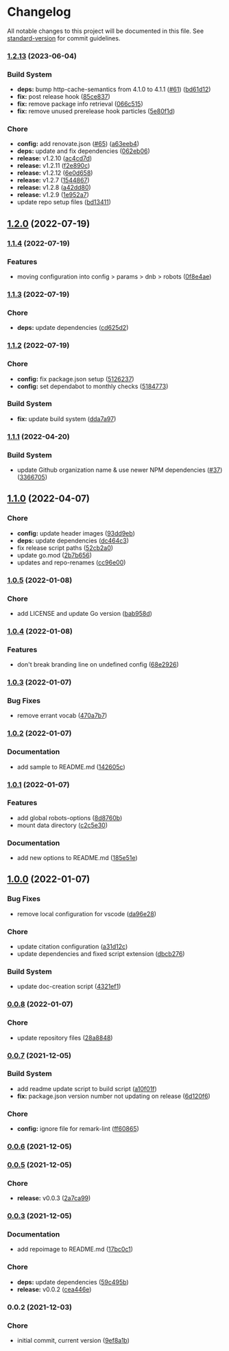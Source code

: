 # Changelog

All notable changes to this project will be documented in this file. See [standard-version](https://github.com/conventional-changelog/standard-version) for commit guidelines.

### [1.2.13](https://github.com/davidsneighbour/hugo-robots/compare/v1.2.6...v1.2.13) (2023-06-04)


### Build System

* **deps:** bump http-cache-semantics from 4.1.0 to 4.1.1 ([#61](https://github.com/davidsneighbour/hugo-robots/issues/61)) ([bd61d12](https://github.com/davidsneighbour/hugo-robots/commit/bd61d120a37253cb9deba119f8bb3e92b0b2080d))
* **fix:** post release hook ([85ce837](https://github.com/davidsneighbour/hugo-robots/commit/85ce837f944aff4a7a6eb8815603a2ef5b6c6cdd))
* **fix:** remove package info retrieval ([066c515](https://github.com/davidsneighbour/hugo-robots/commit/066c5150d7825e31ff7c52940621b87ea42a5880))
* **fix:** remove unused prerelease hook particles ([5e80f1d](https://github.com/davidsneighbour/hugo-robots/commit/5e80f1d99b42871edadec6147bf47add9c7e050e))


### Chore

* **config:** add renovate.json ([#65](https://github.com/davidsneighbour/hugo-robots/issues/65)) ([a63eeb4](https://github.com/davidsneighbour/hugo-robots/commit/a63eeb44a14c2bd3636643ef6ad6ebce111b5a43))
* **deps:** update and fix dependencies ([062eb06](https://github.com/davidsneighbour/hugo-robots/commit/062eb06ac9605c34cbefba931780529de36b3465))
* **release:** v1.2.10 ([ac4cd7d](https://github.com/davidsneighbour/hugo-robots/commit/ac4cd7d336eef18ea4478647041f78c7da973611))
* **release:** v1.2.11 ([f2e890c](https://github.com/davidsneighbour/hugo-robots/commit/f2e890cc7a486c63d46b4f02fc449e84ba6cb216))
* **release:** v1.2.12 ([6e0d658](https://github.com/davidsneighbour/hugo-robots/commit/6e0d658149d370d8d31c306d145fabff99b1fbbb))
* **release:** v1.2.7 ([1544867](https://github.com/davidsneighbour/hugo-robots/commit/15448676f0a5ebf00a47ac92e2e930b551b1aca7))
* **release:** v1.2.8 ([a42dd80](https://github.com/davidsneighbour/hugo-robots/commit/a42dd806c862a8d8a54b946039180a81d6725267))
* **release:** v1.2.9 ([1e952a7](https://github.com/davidsneighbour/hugo-robots/commit/1e952a7bd818e41b19d3b388bcecd1c90f6c2ce0))
* update repo setup files ([bd13411](https://github.com/davidsneighbour/hugo-robots/commit/bd13411fc2ab2ee9a1cf86ef3826816019ee3de1))

## [1.2.0](https://github.com/davidsneighbour/hugo-robots/compare/v1.1.4...v1.2.0) (2022-07-19)

### [1.1.4](https://github.com/davidsneighbour/hugo-robots/compare/v1.1.3...v1.1.4) (2022-07-19)


### Features

* moving configuration into config > params > dnb > robots ([0f8e4ae](https://github.com/davidsneighbour/hugo-robots/commit/0f8e4ae9975457b4d418d1626c305fd71e6566b6))

### [1.1.3](https://github.com/davidsneighbour/hugo-robots/compare/v1.1.2...v1.1.3) (2022-07-19)


### Chore

* **deps:** update dependencies ([cd625d2](https://github.com/davidsneighbour/hugo-robots/commit/cd625d282de92eb3189d3bbb016c2f001f420997))

### [1.1.2](https://github.com/davidsneighbour/hugo-robots/compare/v1.1.1...v1.1.2) (2022-07-19)


### Chore

* **config:** fix package.json setup ([5126237](https://github.com/davidsneighbour/hugo-robots/commit/5126237cdff38ee8910e5640fb1fbf939cfe3318))
* **config:** set dependabot to monthly checks ([5184773](https://github.com/davidsneighbour/hugo-robots/commit/5184773f0701d1d2d90a91579b6eb78e2bb67f50))


### Build System

* **fix:** update build system ([dda7a97](https://github.com/davidsneighbour/hugo-robots/commit/dda7a973d22c0d3a0019336f850f4a21f7620b6d))

### [1.1.1](https://github.com/davidsneighbour/hugo-robots/compare/v1.1.0...v1.1.1) (2022-04-20)


### Build System

* update Github organization name & use newer NPM dependencies ([#37](https://github.com/davidsneighbour/hugo-robots/issues/37)) ([3366705](https://github.com/davidsneighbour/hugo-robots/commit/33667052d7102095b5af66a0efd634a930a55dac))

## [1.1.0](https://github.com/davidsneighbour/hugo-robots/compare/v1.0.5...v1.1.0) (2022-04-07)


### Chore

* **config:** update header images ([93dd9eb](https://github.com/davidsneighbour/hugo-robots/commit/93dd9eb883d37158bd031f3d34299449a6cc6fb6))
* **deps:** update dependencies ([dc464c3](https://github.com/davidsneighbour/hugo-robots/commit/dc464c39e6f9ee2553bbebf5e961b4455a689c41))
* fix release script paths ([52cb2a0](https://github.com/davidsneighbour/hugo-robots/commit/52cb2a07239b76e7ba2e982d5755f58d00281b31))
* update go.mod ([2b7b656](https://github.com/davidsneighbour/hugo-robots/commit/2b7b656ea53ac713556034e86ed07cdbcb7d0529))
* updates and repo-renames ([cc96e00](https://github.com/davidsneighbour/hugo-robots/commit/cc96e00c0c1d4ada6da6bbca092dab2c8472c0c7))

### [1.0.5](https://github.com/davidsneighbour/hugo-robots/compare/v1.0.4...v1.0.5) (2022-01-08)


### Chore

* add LICENSE and update Go version ([bab958d](https://github.com/davidsneighbour/hugo-robots/commit/bab958d31b6d7f1db325137f1fd40107cacb2340))

### [1.0.4](https://github.com/davidsneighbour/hugo-robots/compare/v1.0.3...v1.0.4) (2022-01-08)


### Features

* don't break branding line on undefined config ([68e2926](https://github.com/davidsneighbour/hugo-robots/commit/68e2926e7894d70fdc70a024afbb83ffac7a5d40))

### [1.0.3](https://github.com/davidsneighbour/hugo-robots/compare/v1.0.2...v1.0.3) (2022-01-07)


### Bug Fixes

* remove errant vocab ([470a7b7](https://github.com/davidsneighbour/hugo-robots/commit/470a7b77d7c282040e708213a8f9fb85ccd47ed7))

### [1.0.2](https://github.com/davidsneighbour/hugo-robots/compare/v1.0.1...v1.0.2) (2022-01-07)


### Documentation

* add sample to README.md ([142605c](https://github.com/davidsneighbour/hugo-robots/commit/142605c065ad414033d986a805c7d99e74925f72))

### [1.0.1](https://github.com/davidsneighbour/hugo-robots/compare/v1.0.0...v1.0.1) (2022-01-07)


### Features

* add global robots-options ([8d8760b](https://github.com/davidsneighbour/hugo-robots/commit/8d8760b39e4277cd7a8832f88f02d56d2f0656e8))
* mount data directory ([c2c5e30](https://github.com/davidsneighbour/hugo-robots/commit/c2c5e3068f10690d49098768b9005d926098a3a3))


### Documentation

* add new options to README.md ([185e51e](https://github.com/davidsneighbour/hugo-robots/commit/185e51ea69e3b5ff4de3948103693221aad09748))

## [1.0.0](https://github.com/davidsneighbour/hugo-robots/compare/v0.0.8...v1.0.0) (2022-01-07)


### Bug Fixes

* remove local configuration for vscode ([da96e28](https://github.com/davidsneighbour/hugo-robots/commit/da96e284027ce8285d74ec577490976edb67a804))


### Chore

* update citation configuration ([a31d12c](https://github.com/davidsneighbour/hugo-robots/commit/a31d12cec7cae6657b6da67df39a4ad8f8c20280))
* update dependencies and fixed script extension ([dbcb276](https://github.com/davidsneighbour/hugo-robots/commit/dbcb2767003042c04c2dc2c8552e3371e6163b76))


### Build System

* update doc-creation script ([4321ef1](https://github.com/davidsneighbour/hugo-robots/commit/4321ef1a0f5bb4c07c336ec105a304ad3b1957c2))

### [0.0.8](https://github.com/davidsneighbour/hugo-robots/compare/v0.0.7...v0.0.8) (2022-01-07)


### Chore

* update repository files ([28a8848](https://github.com/davidsneighbour/hugo-robots/commit/28a88480d8d79a3da940aad7038bafabea9f593e))

### [0.0.7](https://github.com/davidsneighbour/hugo-robots/compare/v0.0.6...v0.0.7) (2021-12-05)


### Build System

* add readme update script to build script ([a10f01f](https://github.com/davidsneighbour/hugo-robots/commit/a10f01f4fd97bc227d38f7d617301921e700084b))
* **fix:** package.json version number not updating on release ([6d120f6](https://github.com/davidsneighbour/hugo-robots/commit/6d120f64e4ec6ce1b26b190e3a890e882fb2b81a))


### Chore

* **config:** ignore file for remark-lint ([ff60865](https://github.com/davidsneighbour/hugo-robots/commit/ff60865cf34d3d082ade5d6c730e49e7eed9f62e))

### [0.0.6](https://github.com/davidsneighbour/hugo-robots/compare/v0.0.5...v0.0.6) (2021-12-05)

### [0.0.5](https://github.com/davidsneighbour/hugo-robots/compare/v0.0.3...v0.0.5) (2021-12-05)


### Chore

* **release:** v0.0.3 ([2a7ca99](https://github.com/davidsneighbour/hugo-robots/commit/2a7ca9937d596ee0ef78f4455eae3729929a4b26))

### [0.0.3](https://github.com/davidsneighbour/hugo-robots/compare/v0.0.2...v0.0.3) (2021-12-05)


### Documentation

* add repoimage to README.md ([17bc0c1](https://github.com/davidsneighbour/hugo-robots/commit/17bc0c18836b2fcc37e4990c874b80a8c595ed6d))


### Chore

* **deps:** update dependencies ([59c495b](https://github.com/davidsneighbour/hugo-robots/commit/59c495bace465aa37545a1e3efe21fcf27e62810))
* **release:** v0.0.2 ([cea446e](https://github.com/davidsneighbour/hugo-robots/commit/cea446ef58d9accdb2fbfa0140a115fdf23ff4db))

### 0.0.2 (2021-12-03)


### Chore

* initial commit, current version ([9ef8a1b](https://github.com/davidsneighbour/hugo-robots/commit/9ef8a1bcbd24dc225e08d91ae7f1a34ede8586c7))
